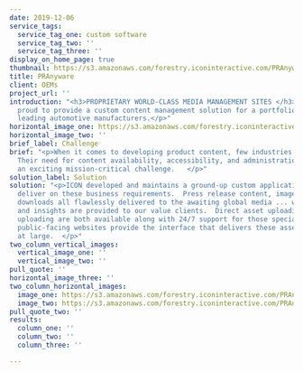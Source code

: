```yaml
---
date: 2019-12-06
service_tags:
  service_tag_one: custom software
  service_tag_two: ''
  service_tag_three: ''
display_on_home_page: true
thumbnail: https://s3.amazonaws.com/forestry.iconinteractive.com/PRAnywareThumb.jpg
title: PRAnyware
client: OEMs
project_url: ''
introduction: "<h3>PROPRIETARY WORLD-CLASS MEDIA MANAGEMENT SITES </h3><p>ICON is
  proud to provide a custom content management solution for a portfolio of the world's
  leading automotive manufacturers.</p>"
horizontal_image_one: https://s3.amazonaws.com/forestry.iconinteractive.com/PRAnywarePanelLarge3.jpg
horizontal_image_two: ''
brief_label: Challenge
brief: "<p>When it comes to developing product content, few industries approach automotive.
  Their need for content availability, accessibility, and administration presents
  an exciting mission-critical challenge.   </p>"
solution_label: Solution
solution: "<p>ICON developed and maintains a ground-up custom application to successfully
  deliver on these business requirements.  Press release content, images, video, and
  downloads all flawlessly delivered to the awaiting global media ... while analytics
  and insights are provided to our value clients.  Direct asset uploading and ICON-assisted
  uploading are both available along with 24/7 support for those special requests.</p><p>Custom-branded
  public-facing websites provide the interface that delivers these assets to the world
  at large.  </p>"
two_column_vertical_images:
  vertical_image_one: ''
  vertical_image_two: ''
pull_quote: ''
horizontal_image_three: ''
two_column_horizontal_images:
  image_one: https://s3.amazonaws.com/forestry.iconinteractive.com/PRAnywarePanelLarge2.jpg
  image_two: https://s3.amazonaws.com/forestry.iconinteractive.com/PRAnywarePanelLarge1.jpg
pull_quote_two: ''
results:
  column_one: ''
  column_two: ''
  column_three: ''

---
```

